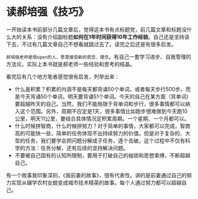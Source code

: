 # 读郝培强《技巧》

一开始读本书前部分几篇文章后，觉得这本书有点标题党，前几篇文章和标题没什么大的关系：没有介绍副标题**如何在1年时间获得10年工作经验**。自己还是坚持读下去，不过有几篇文章自己不想看就跳过去了。读完之后还是有很多启发。

`郝培强老师是很open的人，愿意接受新的观念、理念`。有自己一套学习进步、自我管理的方法论。实际上本书就是郝老师一些经验和思考的结晶。

看完后有几个地方笔者感觉很有启发，列举出来：
- 什么是积累？积累的内涵不是每天都背诵50个单词，或者每天步行500步。而是今天背诵50个单词，明天要背诵51个单词。今天的自己在某方面（背单词）要超越昨天的自己。当然，我们不能局限于背单词和步行，很多事情都可以纳入这个范围。另外，周期不应定是1天，很多事情比如跑步很难做到今天跑10公里，明天11公里，要结合具体情况定积累周期。一个星期、一个月都可以。
- 什么时候拼智商，什么时候拼努力？对于简单的事情，大家都可以完成，智商高的可能快一些，简单的任务体现不出持续努力的价值。但是对于复杂的、大型的任务，我们要学会把问题分解成子任务，逐个击破。这个过程中不仅有科学的方法：任务分解，还有后续的坚持解决问题。
- 不要被自己固有的认知所限制，要用于打破自己的枷锁和思想束缚，不断超越自己。

有一个故事我印象深刻，《我前妻的故事》，很有代表性。讲的是前妻通过自己的努力实现从辍学农村女蜕变成城市技术精英的故事。每个人通过努力都可以超越自己。